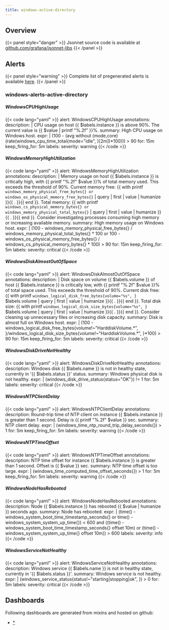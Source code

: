 ```yaml
---
title: windows-active-directory
---
```


## Overview



{{< panel style="danger" >}}
Jsonnet source code is available at [github.com/grafana/jsonnet-libs](https://github.com/grafana/jsonnet-libs/tree/master/windows-active-directory-mixin)
{{< /panel >}}

## Alerts

{{< panel style="warning" >}}
Complete list of pregenerated alerts is available [here](https://github.com/monitoring-mixins/website/blob/master/assets/windows-active-directory/alerts.yaml).
{{< /panel >}}

### windows-alerts-active-directory

##### WindowsCPUHighUsage

{{< code lang="yaml" >}}
alert: WindowsCPUHighUsage
annotations:
  description: |
    CPU usage on host {{ $labels.instance }} is above 90%. The current value is {{ $value | printf "%.2f" }}%.
  summary: High CPU usage on Windows host.
expr: |
  (100 - (avg without (mode,core) (rate(windows_cpu_time_total{mode="idle", }[2m])*100))) > 90
for: 15m
keep_firing_for: 5m
labels:
  severity: warning
{{< /code >}}
 
##### WindowsMemoryHighUtilization

{{< code lang="yaml" >}}
alert: WindowsMemoryHighUtilization
annotations:
  description: |
    Memory usage on host {{ $labels.instance }} is critically high, with {{ printf "%.2f" $value }}% of total memory used.
    This exceeds the threshold of 90%.
    Current memory free: {{ with printf `windows_memory_physical_free_bytes{}
    or
    windows_os_physical_memory_free_bytes{}` | query | first | value | humanize }}{{ . }}{{ end }}.
    Total memory: {{ with printf `windows_cs_physical_memory_bytes{}
    or
    windows_memory_physical_total_bytes{}` | query | first | value | humanize }}{{ . }}{{ end }}.
    Consider investigating processes consuming high memory or increasing available memory.
  summary: High memory usage on Windows host.
expr: |
  (100 - windows_memory_physical_free_bytes{} / windows_memory_physical_total_bytes{} * 100
  or
  100 - windows_os_physical_memory_free_bytes{} / windows_cs_physical_memory_bytes{} * 100) > 90
for: 15m
keep_firing_for: 5m
labels:
  severity: critical
{{< /code >}}
 
##### WindowsDiskAlmostOutOfSpace

{{< code lang="yaml" >}}
alert: WindowsDiskAlmostOutOfSpace
annotations:
  description: |
    Disk space on volume {{ $labels.volume }} of host {{ $labels.instance }} is critically low, with {{ printf "%.2f" $value }}% of total space used.
    This exceeds the threshold of 90%.
    Current disk free: {{ with printf `windows_logical_disk_free_bytes{volume="%s", }` $labels.volume | query | first | value | humanize }}{{ . }}{{ end }}.
    Total disk size: {{ with printf `windows_logical_disk_size_bytes{volume="%s", }` $labels.volume | query | first | value | humanize }}{{ . }}{{ end }}.
    Consider cleaning up unnecessary files or increasing disk capacity.
  summary: Disk is almost full on Windows host.
expr: |
  (100 - windows_logical_disk_free_bytes{volume!~"HarddiskVolume.*", }/windows_logical_disk_size_bytes{volume!~"HarddiskVolume.*", }*100) > 90
for: 15m
keep_firing_for: 5m
labels:
  severity: critical
{{< /code >}}
 
##### WindowsDiskDriveNotHealthy

{{< code lang="yaml" >}}
alert: WindowsDiskDriveNotHealthy
annotations:
  description: Windows disk {{ $labels.name }} is not in healthy state, currently
    in '{{ $labels.status }}' status.
  summary: Windows physical disk is not healthy.
expr: |
  (windows_disk_drive_status{status="OK"}) != 1
for: 5m
labels:
  severity: critical
{{< /code >}}
 
##### WindowsNTPClientDelay

{{< code lang="yaml" >}}
alert: WindowsNTPClientDelay
annotations:
  description: Round-trip time of NTP client on instance {{ $labels.instance }} is
    greater than 1 second. Delay is {{ printf "%.2f" $value }} sec.
  summary: NTP client delay.
expr: |
  (windows_time_ntp_round_trip_delay_seconds{}) > 1
for: 5m
keep_firing_for: 5m
labels:
  severity: warning
{{< /code >}}
 
##### WindowsNTPTimeOffset

{{< code lang="yaml" >}}
alert: WindowsNTPTimeOffset
annotations:
  description: NTP time offset for instance {{ $labels.instance }} is greater than
    1 second. Offset is {{ $value }} sec.
  summary: NTP time offset is too large.
expr: |
  (windows_time_computed_time_offset_seconds{}) > 1
for: 5m
keep_firing_for: 5m
labels:
  severity: warning
{{< /code >}}
 
##### WindowsNodeHasRebooted

{{< code lang="yaml" >}}
alert: WindowsNodeHasRebooted
annotations:
  description: Node {{ $labels.instance }} has rebooted {{ $value | humanize }} seconds
    ago.
  summary: Node has rebooted.
expr: |
  (time() - windows_system_boot_time_timestamp_seconds{}
  or
  time() - windows_system_system_up_time{}) < 600
  and
  ((time() - windows_system_boot_time_timestamp_seconds{} offset 10m)
  or
  (time() - windows_system_system_up_time{} offset 10m)) > 600
labels:
  severity: info
{{< /code >}}
 
##### WindowsServiceNotHealthy

{{< code lang="yaml" >}}
alert: WindowsServiceNotHealthy
annotations:
  description: Windows service {{ $labels.name }} is not in healthy state, currently
    in '{{ $labels.status }}'.
  summary: Windows service is not healthy.
expr: |
  (windows_service_status{status!~"starting|stopping|ok", }) > 0
for: 5m
labels:
  severity: critical
{{< /code >}}
 
## Dashboards
Following dashboards are generated from mixins and hosted on github:


- [*](https://github.com/monitoring-mixins/website/blob/master/assets/windows-active-directory/dashboards/*.json)
